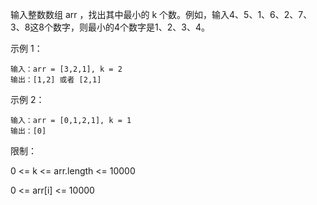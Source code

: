 输入整数数组 arr ，找出其中最小的 k 个数。例如，输入4、5、1、6、2、7、3、8这8个数字，则最小的4个数字是1、2、3、4。

 

示例 1：

````
输入：arr = [3,2,1], k = 2
输出：[1,2] 或者 [2,1]
````

示例 2：

````
输入：arr = [0,1,2,1], k = 1
输出：[0]
````

限制：

0 <= k <= arr.length <= 10000

0 <= arr[i] <= 10000